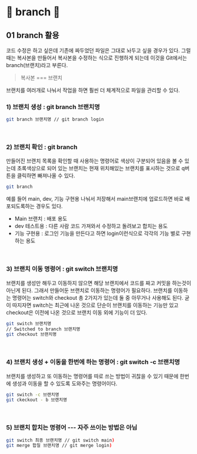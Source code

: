 # 🎃 branch 🎃
## 01 branch 활용
코드 수정은 하고 싶은데 기존에 짜두었던 파일은 그대로 놔두고 싶을 경우가 있다. 그럴때는 복사본을 만들어서 복사본을 수정하는 식으로 진행하게 되는데 이것을 Git에서는 branch(브랜치)라고 부른다.<br/> 

>복사본 === 브랜치<br/> 
 

브랜치를 여러개로 나눠서 작업을 하면 훨씬 더 체계적으로 파일을 관리할 수 있다.<br/> 

 ### 1) 브랜치 생성 : git branch 브랜치명
```bash
git branch 브랜치명 // git branch login
``` 

<br/> 

### 2) 브랜치 확인 : git branch

만들어진 브랜치 목록을 확인할 때 사용하는 명령어로 색상이 구분되어 있음을 볼 수 있는데 초록색상으로 되어 있는 브랜치는 현재 위치해있는 브랜치를 표시하는 것으로 q버튼을 클릭하면 빠져나올 수 있다.<br/> 
```bash
git branch
``` 

예를 들어 main, dev, 기능 구현용 나눠서 저장해서 main브랜치에 업로드하면 바로 배포되도록하는 경우도 있다.<br/> 

- Main 브랜치 : 배포 용도
- dev 테스트용 : 다른 사람 코드 가져와서 수정하고 돌려보고 합치는 용도
- 기능 구현용 : 로그인 기능을 만든다고 하면 login이런식으로 각각의 기능 별로 구현하는 용도

<br/> 

### 3) 브랜치 이동 명령어 : git switch 브랜치명

브랜치를 생성만 해두고 이동하지 않으면 해당 브랜치에서 코드를 짜고 커밋을 하는것이 아닌게 된다. 그래서 만들어둔 브랜치로 이동하는 명령어가 필요하다. 브랜치를 이동하는 명령어는 switch와 checkout 총 2가지가 있는데 둘 중 아무거나 사용해도 된다. 굳이 따지자면 switch는 최근에 나온 것으로 단순이 브랜치를 이동하는 기능만 있고 checkout은 이전에 나온 것으로 브랜치 이동 외에 기능이 더 있다.<br/> 
```bash
git switch 브랜치명
// Switched to branch 브랜치명
git checkout 브랜치명
``` 

<br/> 

### 4) 브랜치 생성 + 이동을 한번에 하는 명령어 : git switch -c 브랜치명

브랜치를 생성하고 또 이동하는 명령어를 따로 쓰는 방법이 귀찮을 수 있기 때문에 한번에 생성과 이동을 할 수 있도록 도와주는 명령어이다.<br/> 
```bash
git switch -c 브랜치명
git ckeckout - b 브랜치명
``` 

<br/>  

### 5) 브랜치 합치는 명령어 --- 자주 쓰이는 방법은 아님
```bash
git switch 최종 브랜치명 // git switch main)
git merge 합칠 브랜치명 // git merge login)
```
